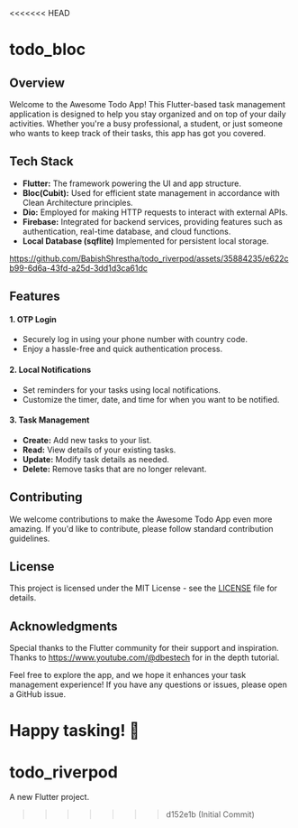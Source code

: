 <<<<<<< HEAD
# todo_bloc

<h2>Overview</h2>

Welcome to the Awesome Todo App! This Flutter-based task management application is designed to help you stay organized and on top of your daily activities. Whether you're a busy professional, a student, or just someone who wants to keep track of their tasks, this app has got you covered.

<h2>Tech Stack</h2>

<ul>
<li><strong>Flutter:</strong> The framework powering the UI and app structure.</li>
<li><strong>Bloc(Cubit):</strong> Used for efficient state management in accordance with Clean Architecture principles.</li>
<li><strong>Dio:</strong> Employed for making HTTP requests to interact with external APIs.</li>
<li><strong>Firebase:</strong> Integrated for backend services, providing features such as authentication, real-time database, and cloud functions.</li>

<li><strong>Local Database (sqflite)</strong> Implemented for persistent local storage.</li>
</ul>

https://github.com/BabishShrestha/todo_riverpod/assets/35884235/e622cb99-6d6a-43fd-a25d-3dd1d3ca61dc
<h2>Features</h2>
<h4>1. OTP Login</h4>

<ul>
<li>Securely log in using your phone number with country code.</li>
<li>Enjoy a hassle-free and quick authentication process.</li>
</ul>
 <h4>2. Local Notifications</h4>

  <ul>
    <li>Set reminders for your tasks using local notifications.</li>
    <li>Customize the timer, date, and time for when you want to be notified.</li>
  </ul>

  <h4>3. Task Management</h4>

  <ul>
    <li><strong>Create:</strong> Add new tasks to your list.</li>
    <li><strong>Read:</strong> View details of your existing tasks.</li>
    <li><strong>Update:</strong> Modify task details as needed.</li>
    <li><strong>Delete:</strong> Remove tasks that are no longer relevant.</li>
  </ul>

<h2>Contributing</h2>

  <p>We welcome contributions to make the Awesome Todo App even more amazing. If you'd like to contribute, please follow standard contribution guidelines</a>.</p>

  <h2>License</h2>

  <p>This project is licensed under the MIT License - see the <a href="https://choosealicense.com/licenses/mit/">LICENSE</a> file for details.</p>
<h2>Acknowledgments</h2>

Special thanks to the Flutter community for their support and inspiration.
Thanks to https://www.youtube.com/@dbestech for in the depth tutorial.

Feel free to explore the app, and we hope it enhances your task management experience! If you have any questions or issues, please open a GitHub issue.

Happy tasking! 🚀
=======
# todo_riverpod

A new Flutter project.
>>>>>>> d152e1b (Initial Commit)
